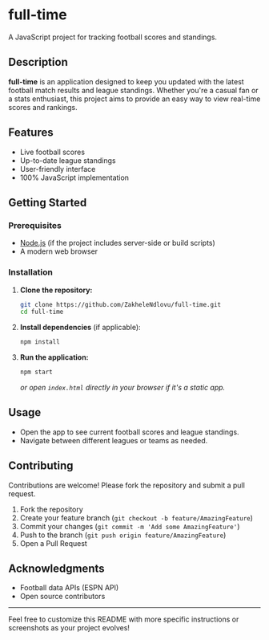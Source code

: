 # full-time

A JavaScript project for tracking football scores and standings.

## Description

**full-time** is an application designed to keep you updated with the latest football match results and league standings. Whether you're a casual fan or a stats enthusiast, this project aims to provide an easy way to view real-time scores and rankings.

## Features

- Live football scores
- Up-to-date league standings
- User-friendly interface
- 100% JavaScript implementation

## Getting Started

### Prerequisites

- [Node.js](https://nodejs.org/) (if the project includes server-side or build scripts)
- A modern web browser

### Installation

1. **Clone the repository:**
   ```bash
   git clone https://github.com/ZakheleNdlovu/full-time.git
   cd full-time
   ```

2. **Install dependencies** (if applicable):
   ```bash
   npm install
   ```

3. **Run the application:**
   ```bash
   npm start
   ```
   _or open `index.html` directly in your browser if it's a static app._

## Usage

- Open the app to see current football scores and league standings.
- Navigate between different leagues or teams as needed.

## Contributing

Contributions are welcome! Please fork the repository and submit a pull request.

1. Fork the repository
2. Create your feature branch (`git checkout -b feature/AmazingFeature`)
3. Commit your changes (`git commit -m 'Add some AmazingFeature'`)
4. Push to the branch (`git push origin feature/AmazingFeature`)
5. Open a Pull Request


## Acknowledgments

- Football data APIs (ESPN API)
- Open source contributors

---
Feel free to customize this README with more specific instructions or screenshots as your project evolves!
